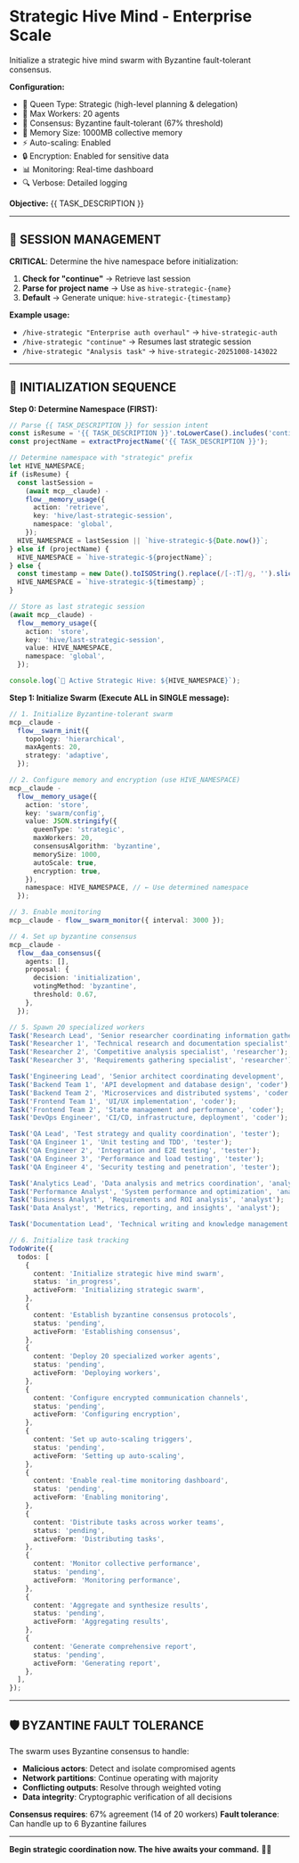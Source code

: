 # Strategic Hive Mind - Enterprise Scale

Initialize a strategic hive mind swarm with Byzantine fault-tolerant consensus.

**Configuration:**

- 👑 Queen Type: Strategic (high-level planning & delegation)
- 🐝 Max Workers: 20 agents
- 🤝 Consensus: Byzantine fault-tolerant (67% threshold)
- 💾 Memory Size: 1000MB collective memory
- ⚡ Auto-scaling: Enabled
- 🔒 Encryption: Enabled for sensitive data
- 📊 Monitoring: Real-time dashboard
- 🔍 Verbose: Detailed logging

**Objective:** {{ TASK_DESCRIPTION }}

---

## 🔧 SESSION MANAGEMENT

**CRITICAL**: Determine the hive namespace before initialization:

1. **Check for "continue"** → Retrieve last session
2. **Parse for project name** → Use as `hive-strategic-{name}`
3. **Default** → Generate unique: `hive-strategic-{timestamp}`

**Example usage:**

- `/hive-strategic "Enterprise auth overhaul"` → `hive-strategic-auth`
- `/hive-strategic "continue"` → Resumes last strategic session
- `/hive-strategic "Analysis task"` → `hive-strategic-20251008-143022`

---

## 🚀 INITIALIZATION SEQUENCE

**Step 0: Determine Namespace (FIRST):**

```typescript
// Parse {{ TASK_DESCRIPTION }} for session intent
const isResume = '{{ TASK_DESCRIPTION }}'.toLowerCase().includes('continue');
const projectName = extractProjectName('{{ TASK_DESCRIPTION }}');

// Determine namespace with "strategic" prefix
let HIVE_NAMESPACE;
if (isResume) {
  const lastSession =
    (await mcp__claude) -
    flow__memory_usage({
      action: 'retrieve',
      key: 'hive/last-strategic-session',
      namespace: 'global',
    });
  HIVE_NAMESPACE = lastSession || `hive-strategic-${Date.now()}`;
} else if (projectName) {
  HIVE_NAMESPACE = `hive-strategic-${projectName}`;
} else {
  const timestamp = new Date().toISOString().replace(/[-:T]/g, '').slice(0, 14);
  HIVE_NAMESPACE = `hive-strategic-${timestamp}`;
}

// Store as last strategic session
(await mcp__claude) -
  flow__memory_usage({
    action: 'store',
    key: 'hive/last-strategic-session',
    value: HIVE_NAMESPACE,
    namespace: 'global',
  });

console.log(`🐝 Active Strategic Hive: ${HIVE_NAMESPACE}`);
```

**Step 1: Initialize Swarm (Execute ALL in SINGLE message):**

```typescript
// 1. Initialize Byzantine-tolerant swarm
mcp__claude -
  flow__swarm_init({
    topology: 'hierarchical',
    maxAgents: 20,
    strategy: 'adaptive',
  });

// 2. Configure memory and encryption (use HIVE_NAMESPACE)
mcp__claude -
  flow__memory_usage({
    action: 'store',
    key: 'swarm/config',
    value: JSON.stringify({
      queenType: 'strategic',
      maxWorkers: 20,
      consensusAlgorithm: 'byzantine',
      memorySize: 1000,
      autoScale: true,
      encryption: true,
    }),
    namespace: HIVE_NAMESPACE, // ← Use determined namespace
  });

// 3. Enable monitoring
mcp__claude - flow__swarm_monitor({ interval: 3000 });

// 4. Set up byzantine consensus
mcp__claude -
  flow__daa_consensus({
    agents: [],
    proposal: {
      decision: 'initialization',
      votingMethod: 'byzantine',
      threshold: 0.67,
    },
  });

// 5. Spawn 20 specialized workers
Task('Research Lead', 'Senior researcher coordinating information gathering', 'researcher');
Task('Researcher 1', 'Technical research and documentation specialist', 'researcher');
Task('Researcher 2', 'Competitive analysis specialist', 'researcher');
Task('Researcher 3', 'Requirements gathering specialist', 'researcher');

Task('Engineering Lead', 'Senior architect coordinating development', 'coder');
Task('Backend Team 1', 'API development and database design', 'coder');
Task('Backend Team 2', 'Microservices and distributed systems', 'coder');
Task('Frontend Team 1', 'UI/UX implementation', 'coder');
Task('Frontend Team 2', 'State management and performance', 'coder');
Task('DevOps Engineer', 'CI/CD, infrastructure, deployment', 'coder');

Task('QA Lead', 'Test strategy and quality coordination', 'tester');
Task('QA Engineer 1', 'Unit testing and TDD', 'tester');
Task('QA Engineer 2', 'Integration and E2E testing', 'tester');
Task('QA Engineer 3', 'Performance and load testing', 'tester');
Task('QA Engineer 4', 'Security testing and penetration', 'tester');

Task('Analytics Lead', 'Data analysis and metrics coordination', 'analyst');
Task('Performance Analyst', 'System performance and optimization', 'analyst');
Task('Business Analyst', 'Requirements and ROI analysis', 'analyst');
Task('Data Analyst', 'Metrics, reporting, and insights', 'analyst');

Task('Documentation Lead', 'Technical writing and knowledge management', 'reviewer');

// 6. Initialize task tracking
TodoWrite({
  todos: [
    {
      content: 'Initialize strategic hive mind swarm',
      status: 'in_progress',
      activeForm: 'Initializing strategic swarm',
    },
    {
      content: 'Establish byzantine consensus protocols',
      status: 'pending',
      activeForm: 'Establishing consensus',
    },
    {
      content: 'Deploy 20 specialized worker agents',
      status: 'pending',
      activeForm: 'Deploying workers',
    },
    {
      content: 'Configure encrypted communication channels',
      status: 'pending',
      activeForm: 'Configuring encryption',
    },
    {
      content: 'Set up auto-scaling triggers',
      status: 'pending',
      activeForm: 'Setting up auto-scaling',
    },
    {
      content: 'Enable real-time monitoring dashboard',
      status: 'pending',
      activeForm: 'Enabling monitoring',
    },
    {
      content: 'Distribute tasks across worker teams',
      status: 'pending',
      activeForm: 'Distributing tasks',
    },
    {
      content: 'Monitor collective performance',
      status: 'pending',
      activeForm: 'Monitoring performance',
    },
    {
      content: 'Aggregate and synthesize results',
      status: 'pending',
      activeForm: 'Aggregating results',
    },
    {
      content: 'Generate comprehensive report',
      status: 'pending',
      activeForm: 'Generating report',
    },
  ],
});
```

---

## 🛡️ BYZANTINE FAULT TOLERANCE

The swarm uses Byzantine consensus to handle:

- **Malicious actors**: Detect and isolate compromised agents
- **Network partitions**: Continue operating with majority
- **Conflicting outputs**: Resolve through weighted voting
- **Data integrity**: Cryptographic verification of all decisions

**Consensus requires**: 67% agreement (14 of 20 workers) **Fault tolerance**: Can handle up to 6
Byzantine failures

---

**Begin strategic coordination now. The hive awaits your command.** 🐝👑

